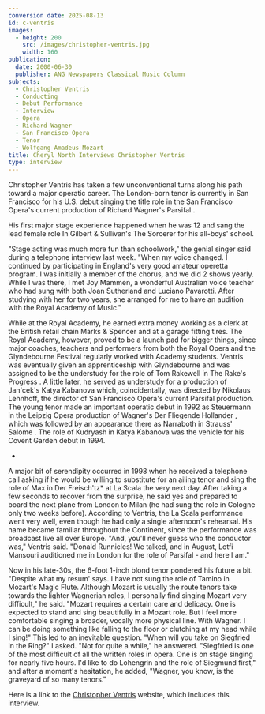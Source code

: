 ```yaml
---
conversion date: 2025-08-13
id: c-ventris
images:
  - height: 200
    src: /images/christopher-ventris.jpg
    width: 160
publication:
  date: 2000-06-30
  publisher: ANG Newspapers Classical Music Column
subjects:
  - Christopher Ventris
  - Conducting
  - Debut Performance
  - Interview
  - Opera
  - Richard Wagner
  - San Francisco Opera
  - Tenor
  - Wolfgang Amadeus Mozart
title: Cheryl North Interviews Christopher Ventris
type: interview
---
```


Christopher Ventris has taken a few unconventional turns along his path
toward a major operatic career. The London-born tenor is currently in San Francisco for his U.S. debut singing the title role in the San Francisco
Opera's current production of Richard Wagner's Parsifal .

His first major stage experience happened when he was 12 and sang the lead female role In Gilbert & Sullivan's The Sorcerer for his all-boys' school.

"Stage acting was much more fun than schoolwork," the genial singer said during a telephone interview last week. "When my voice changed. I continued by participating in England's very good amateur operetta program. I was initially a member of the chorus, and we did 2 shows yearly. While I was there, I met Joy Mammen, a wonderful Australian voice teacher who had sung with both Joan Sutherland and Luciano Pavarotti. After studying with her for two years, she arranged for me to have an audition with the Royal Academy of Music."

While at the Royal Academy, he earned extra money working as a clerk at the
British retail chain Marks & Spencer and at a garage fitting tires. The Royal
Academy, however, proved to be a launch pad for bigger things, since major
coaches, teachers and performers from both the Royal Opera and the Glyndebourne
Festival regularly worked with Academy students. Ventris was eventually given
an apprenticeship with Glyndebourne and was assigned to be the understudy for
the role of Tom Rakewell in The Rake's Progress . A little later, he served as understudy for a production of Jan'cek's Katya Kabanova which, coincidentally, was directed by Nikolaus Lehnhoff, the director of San Francisco Opera's current Parsifal production. The young tenor made an important operatic debut in 1992 as Steuermann in the Leipzig Opera production of Wagner's Der Fliegende Hollander , which was followed by an appearance there as Narraboth in Strauss' Salome . The role of Kudryash in Katya Kabanova was the vehicle for his Covent
Garden debut in 1994.

-

A major bit of serendipity occurred in 1998 when he
received a telephone call asking if he would be willing to substitute for an
ailing tenor and sing the role of Max in Der Freisch'tz\* at La Scala the very next day. After taking a few seconds to recover from the surprise, he said yes and prepared to board the next plane from London to Milan (he had sung the
role in Cologne only two weeks before). According to Ventris, the La Scala
performance went very well, even though he had only a single afternoon's
rehearsal. His name became familiar throughout the Continent, since the
performance was broadcast live all over Europe. "And, you'll never guess who
the conductor was," Ventris said. "Donald Runnicles! We talked, and in August,
Lotfi Mansouri auditioned me in London for the role of Parsifal - and here I
am."

Now in his late-30s, the 6-foot 1-inch blond tenor pondered his future
a bit. "Despite what my resum' says. I have not sung the role of Tamino in
Mozart's Magic Flute. Although Mozart is usually the route tenors take towards
the lighter Wagnerian roles, I personally find singing Mozart very difficult,"
he said. "Mozart requires a certain care and delicacy. One is expected to stand
and sing beautifully in a Mozart role. But I feel more comfortable singing a
broader, vocally more physical line. With Wagner. I can be doing something like
falling to the floor or clutching at my head while I sing!" This led to an
inevitable question. "When will you take on Siegfried in the Ring?" I asked.
"Not for quite a while," he answered. "Siegfried is one of the most difficult
of all the written roles in opera. One is on stage singing for nearly five
hours. I'd like to do Lohengrin and the role of Siegmund first," and after a
moment's hesitation, he added, "Wagner, you know, is the graveyard of so many
tenors."

Here is a link to the
[ Christopher
Ventris](http://www.christopherventris.com/menu.html) website, which includes this interview.
